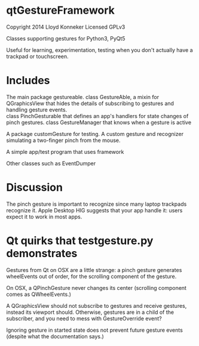 qtGestureFramework
==================

Copyright 2014 Lloyd Konneker
Licensed GPLv3

Classes supporting gestures for Python3, PyQt5

Useful for learning, experimentation, testing when you don't actually have a trackpad or touchscreen.

Includes
========

The main package gestureable.
class GestureAble, a mixin for QGraphicsView that hides the details of subscribing to gestures and handling gesture events.  
class PinchGesturable that defines an app's handlers for state changes of pinch gestures.
class GestureManager that knows when a gesture is active

A package customGesture for testing.
A custom gesture and recognizer simulating a two-finger pinch from the mouse.

A simple app/test program that uses framework

Other classes such as EventDumper


Discussion
==========
The pinch gesture is important to recognize since many laptop trackpads recognize it.
Apple Desktop HIG suggests that your app handle it: users expect it to work in most apps.


Qt quirks that testgesture.py demonstrates
==========================================

Gestures from Qt on OSX are a little strange: a pinch gesture generates wheelEvents out of order, for the scrolling component of the gesture.

On OSX, a QPinchGesture never changes its center (scrolling component comes as QWheelEvents.)

A QGraphicsView should not subscribe to gestures and receive gestures, instead its viewport should.  Otherwise, gestures are in a child of the subscriber, and you need to mess with GestureOverride event?

Ignoring gesture in started state does not prevent future gesture events (despite what the documentation says.)







